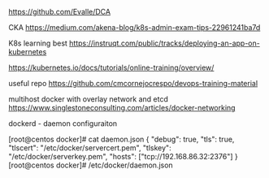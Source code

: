 https://github.com/Evalle/DCA


CKA
https://medium.com/akena-blog/k8s-admin-exam-tips-22961241ba7d

K8s learning  best 
https://instruqt.com/public/tracks/deploying-an-app-on-kubernetes



https://kubernetes.io/docs/tutorials/online-training/overview/


useful repo
https://github.com/cmcornejocrespo/devops-training-material


multihost docker with overlay network and etcd
https://www.singlestoneconsulting.com/articles/docker-networking


dockerd - daemon configuraiton 

[root@centos docker]# cat daemon.json
{
  "debug": true,
  "tls": true,
  "tlscert": "/etc/docker/servercert.pem",
  "tlskey": "/etc/docker/serverkey.pem",
  "hosts": ["tcp://192.168.86.32:2376"]
}
[root@centos docker]#
/etc/docker/daemon.json

